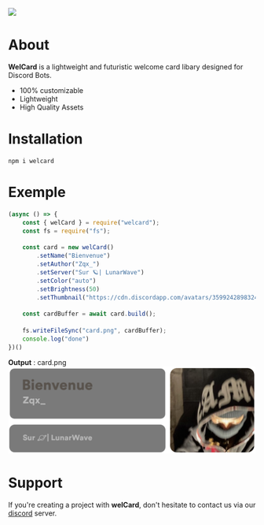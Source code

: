 ![](https://cdn.discordapp.com/attachments/1103257179315777537/1152868562306863124/image.png)

# About

**WelCard** is a lightweight and futuristic welcome card libary designed for Discord Bots.

- 100% customizable
- Lightweight
- High Quality Assets

# Installation
```
npm i welcard
```

# Exemple
```js
(async () => {
    const { welCard } = require("welcard");
    const fs = require("fs");

    const card = new welCard()
        .setName("Bienvenue")
        .setAuthor("Zqx_")
        .setServer("Sur 🪐| LunarWave")
        .setColor("auto")
        .setBrightness(50)
        .setThumbnail("https://cdn.discordapp.com/avatars/359924289832484865/dae79e262689070227d7ee2c72b20ae9.png?size=4096")
       
    const cardBuffer = await card.build();

    fs.writeFileSync("card.png", cardBuffer);
    console.log("done")
})()
```

**Output** : card.png
![output](https://github.com/ZqxDev/WelCard/blob/main/exemple/card.png)

# Support
If you're creating a project with **welCard**, don't hesitate to contact us via our [discord](https://discord.gg/eEvCKg45y3) server.